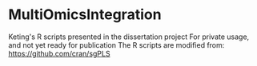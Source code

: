# MultiOmicsIntegration
Keting's R scripts presented in the dissertation project
For private usage, and not yet ready for publication
The R scripts are modified from: https://github.com/cran/sgPLS
